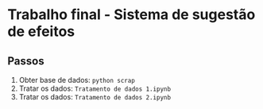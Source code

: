 # Trabalho final - Sistema de sugestão de efeitos

## Passos

1. Obter base de dados: ```python scrap```
1. Tratar os dados: ```Tratamento de dados 1.ipynb```
1. Tratar os dados: ```Tratamento de dados 2.ipynb```
